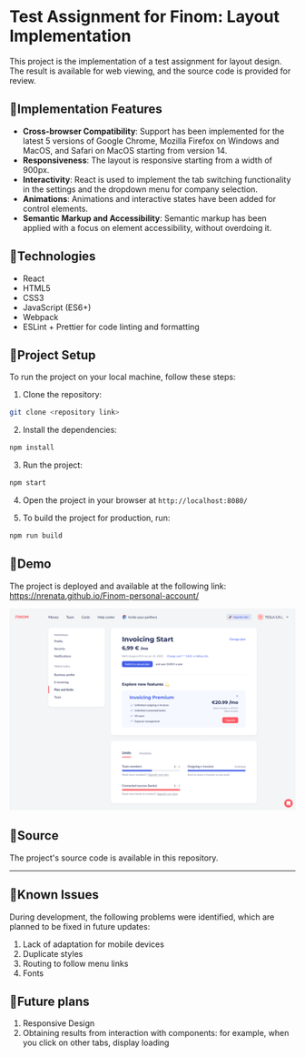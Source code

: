 # Test Assignment for Finom: Layout Implementation

This project is the implementation of a test assignment for layout design. The result is available for web viewing, and the source code is provided for review.

## 📍Implementation Features

- **Cross-browser Compatibility**: Support has been implemented for the latest 5 versions of Google Chrome, Mozilla Firefox on Windows and MacOS, and Safari on MacOS starting from version 14.
- **Responsiveness**: The layout is responsive starting from a width of 900px.
- **Interactivity**: React is used to implement the tab switching functionality in the settings and the dropdown menu for company selection.
- **Animations**: Animations and interactive states have been added for control elements.
- **Semantic Markup and Accessibility**: Semantic markup has been applied with a focus on element accessibility, without overdoing it.

## 📍Technologies
- React
- HTML5
- CSS3
- JavaScript (ES6+)
- Webpack
- ESLint + Prettier for code linting and formatting

## 📍Project Setup

To run the project on your local machine, follow these steps:
1. Clone the repository:
```bash
git clone <repository link>
```
2. Install the dependencies:
```bash
npm install
```
3. Run the project:
```bash
npm start
```
4. Open the project in your browser at `http://localhost:8080/`

5. To build the project for production, run:
```bash
npm run build
```

## 📍Demo
The project is deployed and available at the following link:
https://nrenata.github.io/Finom-personal-account/

![Design mockup](src/assets/images/Frame.png "Design Mockup")

## 📍Source
The project's source code is available in this repository.

____________________

## 📍Known Issues
During development, the following problems were identified, which are planned to be fixed in future updates:

1. Lack of adaptation for mobile devices
2. Duplicate styles
3. Routing to follow menu links
4. Fonts 

## 📍Future plans
1. Responsive Design
2. Obtaining results from interaction with components: for example, when you click on other tabs, display loading